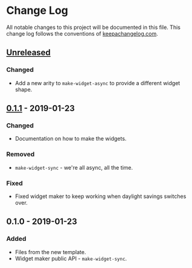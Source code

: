 # Change Log
All notable changes to this project will be documented in this file. This change log follows the conventions of [keepachangelog.com](http://keepachangelog.com/).

## [Unreleased]
### Changed
- Add a new arity to `make-widget-async` to provide a different widget shape.

## [0.1.1] - 2019-01-23
### Changed
- Documentation on how to make the widgets.

### Removed
- `make-widget-sync` - we're all async, all the time.

### Fixed
- Fixed widget maker to keep working when daylight savings switches over.

## 0.1.0 - 2019-01-23
### Added
- Files from the new template.
- Widget maker public API - `make-widget-sync`.

[Unreleased]: https://github.com/your-name/auto-apply-coursera/compare/0.1.1...HEAD
[0.1.1]: https://github.com/your-name/auto-apply-coursera/compare/0.1.0...0.1.1
